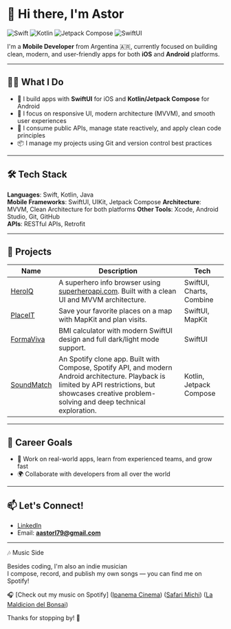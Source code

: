 # 👋 Hi there, I'm Astor

![Swift](https://img.shields.io/badge/Swift-FA7343?logo=swift&logoColor=white&style=flat-square)
![Kotlin](https://img.shields.io/badge/Kotlin-0095D5?logo=kotlin&logoColor=white&style=flat-square)
![Jetpack Compose](https://img.shields.io/badge/Jetpack_Compose-4285F4?logo=android&logoColor=white&style=flat-square)
![SwiftUI](https://img.shields.io/badge/SwiftUI-000000?logo=apple&logoColor=white&style=flat-square)


I'm a **Mobile Developer** from Argentina 🇦🇷, currently focused on building clean, modern, and user-friendly apps for both **iOS** and **Android** platforms.

---

## 🧑‍💻 What I Do

- 🚀 I build apps with **SwiftUI** for iOS and **Kotlin/Jetpack Compose** for Android
- 🎨 I focus on responsive UI, modern architecture (MVVM), and smooth user experiences
- 📡 I consume public APIs, manage state reactively, and apply clean code principles
- 📦 I manage my projects using Git and version control best practices

---

## 🛠️ Tech Stack

**Languages**: Swift, Kotlin, Java  
**Mobile Frameworks**: SwiftUI, UIKit, Jetpack Compose 
**Architecture**: MVVM, Clean Architecture for both platforms
**Other Tools**: Xcode, Android Studio, Git, GitHub  
**APIs**: RESTful APIs, Retrofit

---

## 🚀 Projects

| Name        | Description                                                                 | Tech |
|-------------|-----------------------------------------------------------------------------|------|
| [HeroIQ](https://github.com/aastorl/HeroIQ) | A superhero info browser using [superheroapi.com](https://superheroapi.com/). Built with a clean UI and MVVM architecture. | SwiftUI, Charts, Combine |
| [PlaceIT](https://github.com/aastorl/PlaceIT) | Save your favorite places on a map with MapKit and plan visits. | SwiftUI, MapKit |
| [FormaViva](https://github.com/aastorl/FormaViva) | BMI calculator with modern SwiftUI design and full dark/light mode support. | SwiftUI |
| [SoundMatch](https://github.com/aastorl/SoundMatch) | An Spotify clone app. Built with Compose, Spotify API, and modern Android architecture. Playback is limited by API restrictions, but showcases creative problem-solving and deep technical exploration. | Kotlin, Jetpack Compose |

---

## 🎯 Career Goals

- 💼 Work on real-world apps, learn from experienced teams, and grow fast
- 🌍 Collaborate with developers from all over the world

---

## 📫 Let's Connect!

- [LinkedIn](https://www.linkedin.com/in/astor-ludue%C3%B1a-44b2881a9/) 
- Email: **aastorl79@gmail.com**

---

🎶 Music Side

Besides coding, I'm also an indie musician  
I compose, record, and publish my own songs — you can find me on Spotify!  

🎧 [Check out my music on Spotify]
([Ipanema Cinema](https://open.spotify.com/artist/4q6TIDTN5BU6ZiTG20SaeJ?si=A3oW3QGISgqzHCWKJ9Dnfw))
([Safari Michi](https://open.spotify.com/artist/5AhcroJYJaw0n07VZPgKgK?si=KkAN2KZgQP6TLT1w13N0_A))
([La Maldicion del Bonsai](https://open.spotify.com/artist/0H5tS9tlrzjDcFV2WAi0AM?si=tpHmspbXTZeWV60ahvFgaA))


Thanks for stopping by! 🙌
